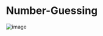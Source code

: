 # Number-Guessing
![image](https://user-images.githubusercontent.com/93211904/160317978-4b6733f8-530b-4056-b379-e88c6d77bc22.png)
